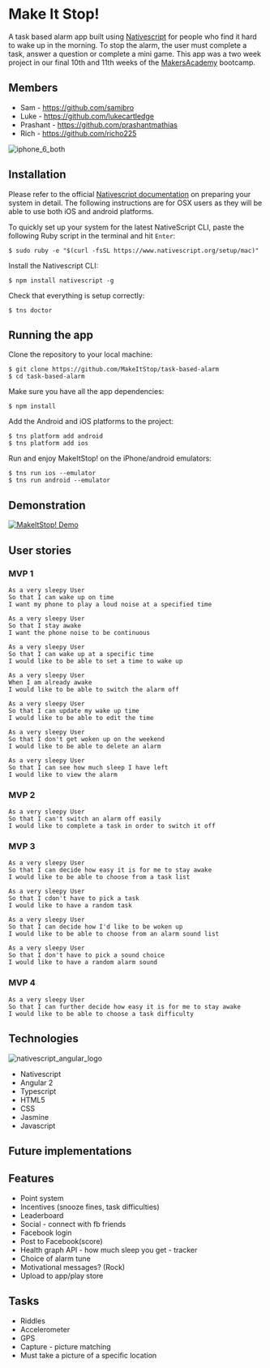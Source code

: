Make It Stop!
=============

A task based alarm app built using <a href="https://github.com/NativeScript">Nativescript</a> for people who find it hard to wake up in the morning. To stop the alarm, the user must complete a task, answer a question or complete a mini game. This app was a two week project in our final 10th and 11th weeks of the [MakersAcademy](https://github.com/makersacademy) bootcamp.

Members
-------

* Sam - https://github.com/samjbro
* Luke - https://github.com/lukecartledge
* Prashant - https://github.com/prashantmathias
* Rich - https://github.com/richo225

![iphone_6_both](https://cloud.githubusercontent.com/assets/18379191/18569614/9a2a2eb8-7b9b-11e6-8d6c-79c84ea5d782.png)

Installation
------------
Please refer to the official [Nativescript documentation](http://docs.nativescript.org/angular/start/quick-setup.html) on preparing your system in detail. The following instructions are for OSX users as they will be able to use both iOS and android platforms.

To quickly set up your system for the latest NativeScript CLI, paste the following Ruby script in the terminal and hit `Enter`:

```
$ sudo ruby -e "$(curl -fsSL https://www.nativescript.org/setup/mac)"
```
Install the Nativescript CLI:
```
$ npm install nativescript -g
```
Check that everything is setup correctly:
```
$ tns doctor
```

Running the app
---------------
Clone the repository to your local machine:
```
$ git clone https://github.com/MakeItStop/task-based-alarm
$ cd task-based-alarm
```
Make sure you have all the app dependencies:
```
$ npm install
```
Add the Android and iOS platforms to the project:
```
$ tns platform add android
$ tns platform add ios
```
Run and enjoy MakeItStop! on the iPhone/android emulators:
```
$ tns run ios --emulator
$ tns run android --emulator
```

Demonstration
-------------
[![MakeItStop! Demo](https://cloud.githubusercontent.com/assets/18379191/18570175/c467eb58-7b9f-11e6-8957-2f55b19d0b72.png)](https://www.youtube.com/watch?v=WGuyOzGttv0 "MakeItStop! Demo")

User stories
------------

### MVP 1
```
As a very sleepy User
So that I can wake up on time
I want my phone to play a loud noise at a specified time

As a very sleepy User
So that I stay awake
I want the phone noise to be continuous

As a very sleepy User
So that I can wake up at a specific time
I would like to be able to set a time to wake up

As a very sleepy User
When I am already awake
I would like to be able to switch the alarm off

As a very sleepy User
So that I can update my wake up time
I would like to be able to edit the time

As a very sleepy User
So that I don't get woken up on the weekend
I would like to be able to delete an alarm

As a very sleepy User
So that I can see how much sleep I have left
I would like to view the alarm
```

### MVP 2
```
As a very sleepy User
So that I can't switch an alarm off easily
I would like to complete a task in order to switch it off

```

### MVP 3
```
As a very sleepy User
So that I can decide how easy it is for me to stay awake
I would like to be able to choose from a task list

As a very sleepy User
So that I cdon't have to pick a task
I would like to have a random task

As a very sleepy User
So that I can decide how I'd like to be woken up
I would like to be able to choose from an alarm sound list

As a very sleepy User
So that I don't have to pick a sound choice
I would like to have a random alarm sound

```
### MVP 4
```
As a very sleepy User
So that I can further decide how easy it is for me to stay awake
I would like to be able to choose a task difficulty

```

Technologies
------------
![nativescript_angular_logo](https://cloud.githubusercontent.com/assets/18379191/18570933/4a2f32a4-7ba6-11e6-9ad6-d91bfcd3a471.png)
* Nativescript
* Angular 2
* Typescript
* HTML5
* CSS
* Jasmine
* Javascript

Future implementations
----------------------

Features
------------------
* Point system
* Incentives (snooze fines, task difficulties)
* Leaderboard
* Social - connect with fb friends
* Facebook login
* Post to Facebook(score)
* Health graph API - how much sleep you get - tracker
* Choice of alarm tune
* Motivational messages? (Rock)
* Upload to app/play store

Tasks
------
* Riddles
* Accelerometer
* GPS
* Capture - picture matching
* Must take a picture of a specific location
